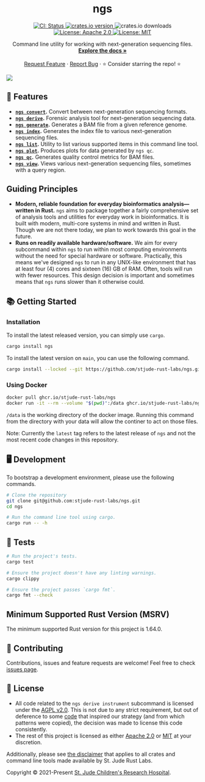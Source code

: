 <p align="center">
  <h1 align="center">
    ngs
  </h1>

  <p align="center">
    <a href="https://github.com/stjude-rust-labs/ngs/actions/workflows/CI.yml" target="_blank">
      <img alt="CI: Status" src="https://github.com/stjude-rust-labs/ngs/actions/workflows/CI.yml/badge.svg" />
    </a>
    <a href="https://crates.io/crates/ngs" target="_blank">
      <img alt="crates.io version" src="https://img.shields.io/crates/v/ngs">
    </a>
    <img alt="crates.io downloads" src="https://img.shields.io/crates/d/ngs">
    <a href="https://github.com/stjude-rust-labs/ngs/blob/master/LICENSE-APACHE" target="_blank">
      <img alt="License: Apache 2.0" src="https://img.shields.io/badge/license-Apache 2.0-blue.svg" />
    </a>
    <a href="https://github.com/stjude-rust-labs/ngs/blob/master/LICENSE-MIT" target="_blank">
      <img alt="License: MIT" src="https://img.shields.io/badge/license-MIT-blue.svg" />
    </a>
  </p>

  <p align="center">
    Command line utility for working with next-generation sequencing files.
    <br />
    <a href="https://github.com/stjude-rust-labs/ngs/wiki"><strong>Explore the docs »</strong></a>
    <br />
    <br />
    <a href="https://github.com/stjude-rust-labs/ngs/issues/new?assignees=&labels=&template=feature_request.md&title=Descriptive%20Title&labels=enhancement">Request Feature</a>
    ·
    <a href="https://github.com/stjude-rust-labs/ngs/issues/new?assignees=&labels=&template=bug_report.md&title=Descriptive%20Title&labels=bug">Report Bug</a>
    ·
    ⭐ Consider starring the repo! ⭐
    <br />
  </p>

  <p>
    <img src="https://raw.githubusercontent.com/stjude-rust-labs/ngs/main/.github/assets/experimental-warning.png">
  </p>
</p>

## 🎨 Features

- **[`ngs convert`](https://github.com/stjude-rust-labs/ngs/wiki/ngs-convert).** Convert between next-generation sequencing formats.
- **[`ngs derive`](https://github.com/stjude-rust-labs/ngs/wiki/ngs-derive).** Forensic analysis tool for next-generation sequencing data.
- **[`ngs generate`](https://github.com/stjude-rust-labs/ngs/wiki/ngs-generate).** Generates a BAM file from a given reference genome.
- **[`ngs index`](https://github.com/stjude-rust-labs/ngs/wiki/ngs-index).** Generates the index file to various next-generation sequencing files.
- **[`ngs list`](https://github.com/stjude-rust-labs/ngs/wiki/ngs-list).** Utility to list various supported items in this command line tool.
- **[`ngs plot`](https://github.com/stjude-rust-labs/ngs/wiki/ngs-plot).** Produces plots for data generated by `ngs qc`.
- **[`ngs qc`](https://github.com/stjude-rust-labs/ngs/wiki/ngs-qc).** Generates quality control metrics for BAM files.
- **[`ngs view`](https://github.com/stjude-rust-labs/ngs/wiki/ngs-view).** Views various next-generation sequencing files, sometimes with a query region.

## Guiding Principles

- **Modern, reliable foundation for everyday bioinformatics analysis—written in Rust.** `ngs` aims to package together a fairly comprehensive set of analysis tools and utilities for everyday work in bioinformatics. It is built with modern, multi-core systems in mind and written in Rust. Though we are not there today, we plan to work towards this goal in the future.
- **Runs on readily available hardware/software.** We aim for every subcommand within `ngs` to run within most computing environments without the need for special hardware or software. Practically, this means we've designed `ngs` to run in any UNIX-like environment that has at least four (4) cores and sixteen (16) GB of RAM. Often, tools will run with fewer resources. This design decision is important and sometimes means that `ngs` runs slower than it otherwise could.

## 📚 Getting Started

### Installation

To install the latest released version, you can simply use `cargo`.

```bash
cargo install ngs
```

To install the latest version on `main`, you can use the following command.

```bash
cargo install --locked --git https://github.com/stjude-rust-labs/ngs.git
```

### Using Docker

```bash
docker pull ghcr.io/stjude-rust-labs/ngs
docker run -it --rm --volume "$(pwd)":/data ghcr.io/stjude-rust-labs/ngs
```

`/data` is the working directory of the docker image. Running this command from the directory with your data will allow
the continer to act on those files.

Note: Currently the `latest` tag refers to the latest release of `ngs` and not the most recent code changes in this
repository.

## 🖥️ Development

To bootstrap a development environment, please use the following commands.

```bash
# Clone the repository
git clone git@github.com:stjude-rust-labs/ngs.git
cd ngs

# Run the command line tool using cargo.
cargo run -- -h
```

## 🚧️ Tests

```bash
# Run the project's tests.
cargo test

# Ensure the project doesn't have any linting warnings.
cargo clippy

# Ensure the project passes `cargo fmt`.
cargo fmt --check
```

## Minimum Supported Rust Version (MSRV)

The minimum supported Rust version for this project is 1.64.0.

## 🤝 Contributing

Contributions, issues and feature requests are welcome! Feel free to check
[issues page](https://github.com/stjude-rust-labs/ngs/issues).

## 📝 License

- All code related to the `ngs derive instrument` subcommand is licensed under the [AGPL v2.0][agpl-v2]. This is not due to any strict requirement, but out of deference to some [code][10x-inspiration] that inspired our strategy (and from which patterns were copied), the decision was made to license this code consistently.
- The rest of this project is licensed as either [Apache 2.0][license-apache] or
  [MIT][license-mit] at your discretion.

Additionally, please see [the
disclaimer](https://github.com/stjude-rust-labs#disclaimer) that applies to all
crates and command line tools made available by St. Jude Rust Labs.

Copyright © 2021-Present [St. Jude Children's Research
Hospital](https://github.com/stjude).

[10x-inspiration]: https://github.com/10XGenomics/supernova/blob/master/tenkit/lib/python/tenkit/illumina_instrument.py
[agpl-v2]: http://www.affero.org/agpl2.html
[contributing-md]: https://github.com/stjude-rust-labs/ngs/blob/master/CONTRIBUTING.md
[license-apache]: https://github.com/stjude-rust-labs/ngs/blob/master/LICENSE-APACHE
[license-mit]: https://github.com/stjude-rust-labs/ngs/blob/master/LICENSE-MIT
